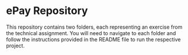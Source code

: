 # ePay Repository

This repository contains two folders, each representing an exercise from the technical assignment. You will need to navigate to each folder and follow the instructions provided in the README file to run the respective project.